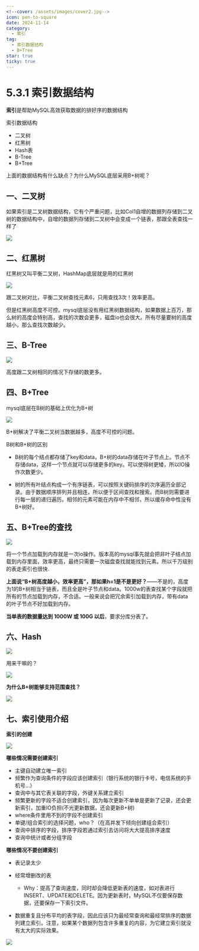 ```yaml
---
<!--cover: /assets/images/cover2.jpg-->
icon: pen-to-square
date: 2024-11-14
category:
  - 索引
tag:
  - 索引数据结构
  - B+Tree
star: true
ticky: true
---
```

# 5.3.1 索引数据结构

**索引**是帮助MySQL高效获取数据的排好序的数据结构

索引数据结构

- 二叉树
- 红黑树
- Hash表
- B-Tree
- B+Tree

上面的数据结构有什么缺点？为什么MySQL底层采用B+树呢？

## 一、二叉树

如果索引是二叉树数据结构，它有个严重问题，比如Col1自增的数据列存储到二叉树的数据结构中，自增的数据列存储到二叉树中会变成一个链表，那跟全表查找一样了

![](../pic/31.png)

## 二、红黑树

红黑树又叫平衡二叉树，HashMap底层就是用的红黑树

![](../pic/32.png)

跟二叉树对比，平衡二叉树查找元素6，只用查找3次！效率更高。

但是红黑树高度不可控。mysql底层没有用红黑树数据结构，如果数据上百万，那么树的高度会特别高，查找的次数会更多，磁盘io也会很大。所有尽量要树的高度越小，那么查找次数越少。

## 三、B-Tree

![](../pic/33.png)

高度跟二叉树相同的情况下存储的数更多。

## 四、B+Tree

mysql底层在B树的基础上优化为B+树

![](../pic/34.png)

B+树解决了平衡二叉树当数据越多，高度不可控的问题。

B树和B+树的区别

- B树的每个结点都存储了key和data，B+树的data存储在叶子节点上。节点不存储data，这样一个节点就可以存储更多的key。可以使得树更矮，所以IO操作次数更少。

- 树的所有叶结点构成一个有序链表，可以按照关键码排序的次序遍历全部记录。由于数据顺序排列并且相连，所以便于区间查找和搜索。而B树则需要进行每一层的递归遍历。相邻的元素可能在内存中不相邻，所以缓存命中性没有B+树好。

## 五、B+Tree的查找

![](../pic/35.png)

将一个节点加载到内存就是一次io操作。版本高的mysql事先就会把非叶子结点加载到内存里面，效率更高，最终只需要一次磁盘查找就能找到元素。所以千万级别的表走索引也很快.

**上面说“B+树高度越小，效率更高”，那如果h=1是不是更好？**——不是的，高度为1的B+树相当于链表，而且全是叶子节点和data。1000w的表查找某个字段就把所有的节点加载到内存，不合适。一般来说会把冗余索引加载到内存，带有data的叶子节点不好加载到内存。

**当单表的数据量达到 1000W 或 100G 以后**，要求分库分表了。

## 六、Hash

![](../pic/51.png)

用来干嘛的？

![](../pic/52.png)

**为什么B+树能够支持范围查找？**

![](../pic/53.png)

## 七、索引使用介绍

**索引的创建**

![](../pic/59.png)

**哪些情况需要创建索引**

- 主键自动建立唯一索引
- 频繁作为查询条件的字段应该创建索引（银行系统的银行卡号，电信系统的手机号...）
- 查询中与其它表关联的字段，外键关系建立索引
- 频繁更新的字段不适合创建索引，因为每次更新不单单是更新了记录，还会更新索引，加重IO负担(不光更新数据，还会更新B+树)
- where条件里用不到的字段不创建索引
- 单键/组合索引的选择问题，who？（在高并发下倾向创建组合索引）
- 查询中排序的字段，排序字段若通过索引去访问将大大提高排序速度
- 查询中统计或者分组字段

**哪些情况不要创建索引**

- 表记录太少
- 经常增删改的表
  - Why：提高了查询速度，同时却会降低更新表的速度，如对表进行INSERT、UPDATE和DELETE。因为更新表时，MySQL不仅要保存数据，还要保存一下索引文件。

- 数据重复且分布平均的表字段，因此应该只为最经常查询和最经常排序的数据列建立索引。注意，如果某个数据列包含许多重复的内容，为它建立索引就没有太大的实际效果。

![](../pic/60.png)



